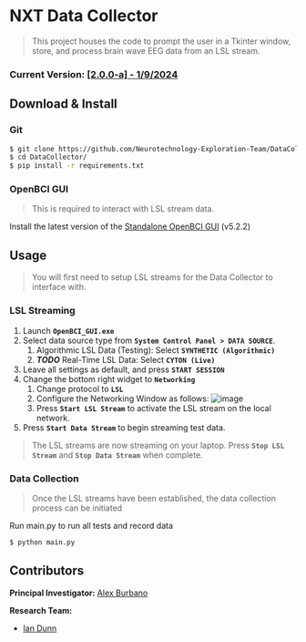 # NXT Data Collector

> This project houses the code to prompt the user in a Tkinter window, store, and process brain wave EEG data from an LSL stream.

### Current Version: [[2.0.0-a] - 1/9/2024](docs/changelog.md)

## Download & Install

### Git 

```bash
$ git clone https://github.com/Neurotechnology-Exploration-Team/DataCollector.git
$ cd DataCollector/
$ pip install -r requirements.txt
```

### OpenBCI GUI

> This is required to interact with LSL stream data.

Install the latest version of the [Standalone OpenBCI GUI](https://openbci.com/downloads) (v5.2.2)

## Usage

> You will first need to setup LSL streams for the Data Collector to interface with.

### LSL Streaming

1. Launch **`OpenBCI_GUI.exe`**
2. Select data source type from **`System Control Panel > DATA SOURCE`**.
   1. Algorithmic LSL Data (Testing): Select **`SYNTHETIC (Algorithmic)`** 
   2. ***TODO*** Real-Time LSL Data: Select **`CYTON (Live)`**
3. Leave all settings as default, and press **`START SESSION`**
4. Change the bottom right widget to **`Networking`**
   1. Change protocol to **`LSL`**
   2. Configure the Networking Window as follows: ![image](https://github.com/Neurotechnology-Exploration-Team/DataCollector/assets/10554606/4fd7a174-5543-4157-95d3-a7512716b344)
   4. Press **`Start LSL Stream`** to activate the LSL stream on the local network.
5. Press **`Start Data Stream`** to begin streaming test data.

> The LSL streams are now streaming on your laptop. Press **`Stop LSL Stream`** and **`Stop Data Stream`** when complete.

### Data Collection
> Once the LSL streams have been established, the data collection process can be initiated

Run main.py to run all tests and record data
```bash
$ python main.py
```

## Contributors
**Principal Investigator:** [Alex Burbano](mailto:arb8590@rit.edu)

**Research Team:**
- [Ian Dunn](mailto:itd3516@rit.edu)
